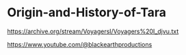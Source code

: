 # Origin-and-History-of-Tara
https://archive.org/stream/VoyagersI/Voyagers%20I_djvu.txt

https://www.youtube.com/@blackearthproductions
